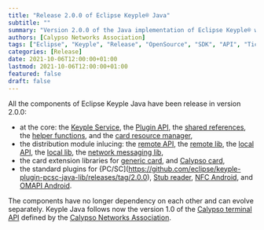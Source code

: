 ```yaml
---
title: "Release 2.0.0 of Eclipse Keyple® Java"
subtitle: ""
summary: "Version 2.0.0 of the Java implementation of Eclipse Keyple® was released on October 06, 2021."
authors: [Calypso Networks Association]
tags: ["Eclipse", "Keyple", "Release", "OpenSource", "SDK", "API", "Ticketing", "Calypso"]
categories: [Release]
date: 2021-10-06T12:00:00+01:00
lastmod: 2021-10-06T12:00:00+01:00
featured: false
draft: false
---
```


All the components of Eclipse Keyple Java have been release in version 2.0.0:
- at the core: the [Keyple Service](https://github.com/eclipse/keyple-service-java-lib/releases/tag/2.0.0), the [Plugin API](https://github.com/eclipse/keyple-plugin-java-api/releases/tag/2.0.0), the [shared references](https://github.com/eclipse/keyple-common-java-api/releases/tag/2.0.0), the [helper functions](https://github.com/eclipse/keyple-util-java-lib/releases/tag/2.0.0), and the [card resource manager](https://github.com/eclipse/keyple-service-resource-java-lib/releases/tag/2.0.0),
- the distribution module inlucing: the [remote API](https://github.com/eclipse/keyple-distributed-remote-java-api/releases/tag/2.0.0), the [remote lib](https://github.com/eclipse/keyple-distributed-remote-java-lib/releases/tag/2.0.0), the [local API](https://github.com/eclipse/keyple-distributed-local-java-api/releases/tag/2.0.0), the [local lib](https://github.com/eclipse/keyple-distributed-local-java-lib/releases/tag/2.0.0), the [network messaging lib](https://github.com/eclipse/keyple-distributed-network-java-lib/releases/tag/2.0.0),
- the card extension libraries for [generic card](https://github.com/eclipse/keyple-card-generic-java-lib/releases/tag/2.0.0), and [Calypso card](https://github.com/eclipse/keyple-card-calypso-java-lib/releases/tag/2.0.0),
- the standard plugins for {PC/SC](https://github.com/eclipse/keyple-plugin-pcsc-java-lib/releases/tag/2.0.0), [Stub reader](https://github.com/eclipse/keyple-plugin-stub-java-lib/releases/tag/2.0.0), [NFC Android](https://github.com/eclipse/keyple-plugin-android-nfc-java-lib/releases/tag/2.0.0), and [OMAPI Android](https://github.com/eclipse/keyple-plugin-android-omapi-java-lib/releases/tag/2.0.0).

The components have no longer dependency on each other and can evolve separately.
Keyple Java follows now the version 1.0 of the [Calypso terminal API](https://terminal-api.calypsonet.org/) defined by the [Calypso Networks Association](https://calypsonet.org/).
